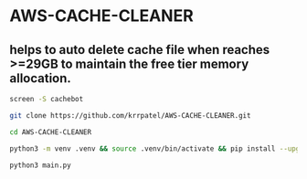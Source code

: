 # AWS-CACHE-CLEANER

## helps to auto delete cache file when reaches >=29GB to maintain the free tier memory allocation.

```bash
screen -S cachebot
```

```bash
git clone https://github.com/krrpatel/AWS-CACHE-CLEANER.git
```

``` bash
cd AWS-CACHE-CLEANER
```

```bash
python3 -m venv .venv && source .venv/bin/activate && pip install --upgrade pip && pip install python-telegram-bot schedule
```

```bash
python3 main.py
```
